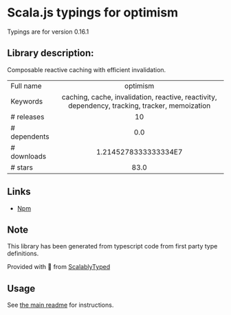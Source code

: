 
# Scala.js typings for optimism

Typings are for version 0.16.1

## Library description:
Composable reactive caching with efficient invalidation.

|                    |                 |
| ------------------ | :-------------: |
| Full name          | optimism |
| Keywords           | caching, cache, invalidation, reactive, reactivity, dependency, tracking, tracker, memoization |
| # releases         | 10 |
| # dependents       | 0.0 |
| # downloads        | 1.2145278333333334E7 |
| # stars            | 83.0 |

## Links
- [Npm](https://www.npmjs.com/package/optimism)
    


## Note
This library has been generated from typescript code from first party type definitions.

Provided with :purple_heart: from [ScalablyTyped](https://github.com/oyvindberg/ScalablyTyped)

## Usage
See [the main readme](../../readme.md) for instructions.


